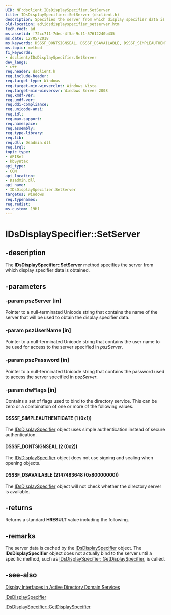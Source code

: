 ```yaml
---
UID: NF:dsclient.IDsDisplaySpecifier.SetServer
title: IDsDisplaySpecifier::SetServer (dsclient.h)
description: Specifies the server from which display specifier data is obtained.
old-location: ad\idsdisplayspecifier_setserver.htm
tech.root: ad
ms.assetid: f72cc711-7dec-4f5a-9cf1-57612240b435
ms.date: 12/05/2018
ms.keywords: DSSSF_DONTSIGNSEAL, DSSSF_DSAVAILABLE, DSSSF_SIMPLEAUTHENTICATE, IDsDisplaySpecifier interface [Active Directory],SetServer method, IDsDisplaySpecifier.SetServer, IDsDisplaySpecifier::SetServer, SetServer, SetServer method [Active Directory], SetServer method [Active Directory],IDsDisplaySpecifier interface, _glines_idsdisplayspecifier_setserver, ad.idsdisplayspecifier__setserver, ad.idsdisplayspecifier_setserver, dsclient/IDsDisplaySpecifier::SetServer
ms.topic: method
f1_keywords:
- dsclient/IDsDisplaySpecifier.SetServer
dev_langs:
- c++
req.header: dsclient.h
req.include-header: 
req.target-type: Windows
req.target-min-winverclnt: Windows Vista
req.target-min-winversvr: Windows Server 2008
req.kmdf-ver: 
req.umdf-ver: 
req.ddi-compliance: 
req.unicode-ansi: 
req.idl: 
req.max-support: 
req.namespace: 
req.assembly: 
req.type-library: 
req.lib: 
req.dll: Dsadmin.dll
req.irql: 
topic_type:
- APIRef
- kbSyntax
api_type:
- COM
api_location:
- Dsadmin.dll
api_name:
- IDsDisplaySpecifier.SetServer
targetos: Windows
req.typenames: 
req.redist: 
ms.custom: 19H1
---
```


# IDsDisplaySpecifier::SetServer


## -description


The <b>IDsDisplaySpecifier::SetServer</b> method specifies the server from which display specifier data is obtained.


## -parameters




### -param pszServer [in]

Pointer to a null-terminated Unicode string that contains the name of the server that will be used to obtain the display specifier data.


### -param pszUserName [in]

Pointer to a null-terminated Unicode string that contains the user name to be used for access to the server specified in <i>pszServer</i>.


### -param pszPassword [in]

Pointer to a null-terminated Unicode string that contains the password used to access the server specified in <i>pszServer</i>.


### -param dwFlags [in]

Contains a set of flags used to bind to the directory service. This can be zero or a combination of one or more of the following values.



#### DSSSF_SIMPLEAUTHENTICATE (1 (0x1))

The <a href="https://docs.microsoft.com/windows/desktop/api/dsclient/nn-dsclient-idsdisplayspecifier">IDsDisplaySpecifier</a> object uses simple authentication instead of secure authentication.



#### DSSSF_DONTSIGNSEAL (2 (0x2))

The <a href="https://docs.microsoft.com/windows/desktop/api/dsclient/nn-dsclient-idsdisplayspecifier">IDsDisplaySpecifier</a> object does not use signing and sealing when opening objects.



#### DSSSF_DSAVAILABLE (2147483648 (0x80000000))

The <a href="https://docs.microsoft.com/windows/desktop/api/dsclient/nn-dsclient-idsdisplayspecifier">IDsDisplaySpecifier</a> object will not check whether the directory server is available.


## -returns



Returns a standard <b>HRESULT</b> value including the following.




## -remarks



The server data is cached by the <a href="https://docs.microsoft.com/windows/desktop/api/dsclient/nn-dsclient-idsdisplayspecifier">IDsDisplaySpecifier</a> object. The <b>IDsDisplaySpecifier</b> object does not actually bind to the server until a specific method, such as <a href="https://docs.microsoft.com/windows/desktop/api/dsclient/nf-dsclient-idsdisplayspecifier-getdisplayspecifier">IDsDisplaySpecifier::GetDisplaySpecifier</a>,  is called.




## -see-also




<a href="https://docs.microsoft.com/windows/desktop/AD/display-interfaces-in-active-directory-domain-services">Display Interfaces in Active Directory Domain Services</a>



<a href="https://docs.microsoft.com/windows/desktop/api/dsclient/nn-dsclient-idsdisplayspecifier">IDsDisplaySpecifier</a>



<a href="https://docs.microsoft.com/windows/desktop/api/dsclient/nf-dsclient-idsdisplayspecifier-getdisplayspecifier">IDsDisplaySpecifier::GetDisplaySpecifier</a>
 

 

